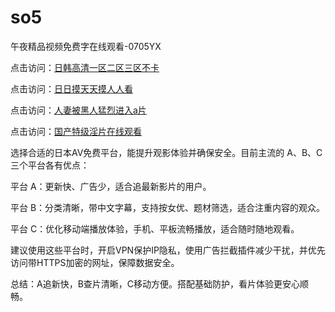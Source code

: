 # so5
午夜精品视频免费字在线观看-0705YX

点击访问：<a href="https://gfd-5xg.pages.dev/">日韩高清一区二区三区不卡</a>

点击访问：<a href="https://fdhf-454.pages.dev/">日日摸天天摸人人看</a>

点击访问：<a href="https://bered.pages.dev/">人妻被黑人猛烈进入a片</a>

点击访问：<a href="https://rtj-3zo.pages.dev/">国产特级淫片在线观看</a>

选择合适的日本AV免费平台，能提升观影体验并确保安全。目前主流的 A、B、C 三个平台各有优点：

平台 A：更新快、广告少，适合追最新影片的用户。

平台 B：分类清晰，带中文字幕，支持按女优、题材筛选，适合注重内容的观众。

平台 C：优化移动端播放体验，手机、平板流畅播放，适合随时随地观看。

建议使用这些平台时，开启VPN保护IP隐私，使用广告拦截插件减少干扰，并优先访问带HTTPS加密的网址，保障数据安全。

总结：A追新快，B查片清晰，C移动方便。搭配基础防护，看片体验更安心顺畅。

<span style="display:none;">[Canonical link](https://github.com/mot20250705/so5 ）</span>
